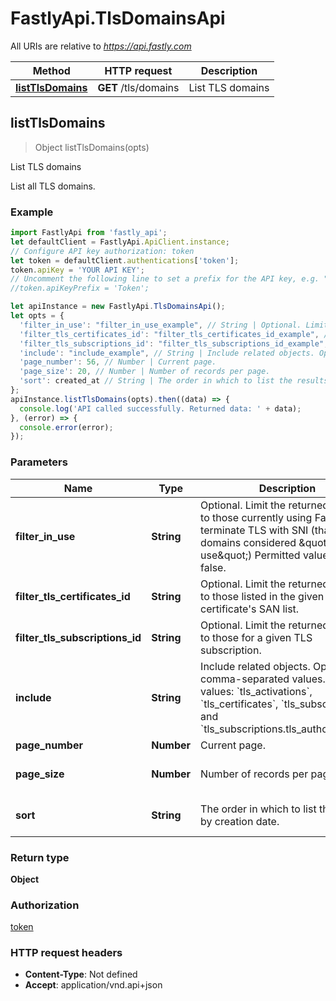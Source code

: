 # FastlyApi.TlsDomainsApi

All URIs are relative to *https://api.fastly.com*

Method | HTTP request | Description
------------- | ------------- | -------------
[**listTlsDomains**](TlsDomainsApi.md#listTlsDomains) | **GET** /tls/domains | List TLS domains



## listTlsDomains

> Object listTlsDomains(opts)

List TLS domains

List all TLS domains.

### Example

```javascript
import FastlyApi from 'fastly_api';
let defaultClient = FastlyApi.ApiClient.instance;
// Configure API key authorization: token
let token = defaultClient.authentications['token'];
token.apiKey = 'YOUR API KEY';
// Uncomment the following line to set a prefix for the API key, e.g. "Token" (defaults to null)
//token.apiKeyPrefix = 'Token';

let apiInstance = new FastlyApi.TlsDomainsApi();
let opts = {
  'filter_in_use': "filter_in_use_example", // String | Optional. Limit the returned domains to those currently using Fastly to terminate TLS with SNI (that is, domains considered \"in use\") Permitted values: true, false.
  'filter_tls_certificates_id': "filter_tls_certificates_id_example", // String | Optional. Limit the returned domains to those listed in the given TLS certificate's SAN list.
  'filter_tls_subscriptions_id': "filter_tls_subscriptions_id_example", // String | Optional. Limit the returned domains to those for a given TLS subscription.
  'include': "include_example", // String | Include related objects. Optional, comma-separated values. Permitted values: `tls_activations`, `tls_certificates`, `tls_subscriptions`, and `tls_subscriptions.tls_authorizations`. 
  'page_number': 56, // Number | Current page.
  'page_size': 20, // Number | Number of records per page.
  'sort': created_at // String | The order in which to list the results by creation date.
};
apiInstance.listTlsDomains(opts).then((data) => {
  console.log('API called successfully. Returned data: ' + data);
}, (error) => {
  console.error(error);
});

```

### Parameters


Name | Type | Description  | Notes
------------- | ------------- | ------------- | -------------
 **filter_in_use** | **String**| Optional. Limit the returned domains to those currently using Fastly to terminate TLS with SNI (that is, domains considered \&quot;in use\&quot;) Permitted values: true, false. | [optional] 
 **filter_tls_certificates_id** | **String**| Optional. Limit the returned domains to those listed in the given TLS certificate&#39;s SAN list. | [optional] 
 **filter_tls_subscriptions_id** | **String**| Optional. Limit the returned domains to those for a given TLS subscription. | [optional] 
 **include** | **String**| Include related objects. Optional, comma-separated values. Permitted values: &#x60;tls_activations&#x60;, &#x60;tls_certificates&#x60;, &#x60;tls_subscriptions&#x60;, and &#x60;tls_subscriptions.tls_authorizations&#x60;.  | [optional] 
 **page_number** | **Number**| Current page. | [optional] 
 **page_size** | **Number**| Number of records per page. | [optional] [default to 20]
 **sort** | **String**| The order in which to list the results by creation date. | [optional] [default to &#39;created_at&#39;]

### Return type

**Object**

### Authorization

[token](../README.md#token)

### HTTP request headers

- **Content-Type**: Not defined
- **Accept**: application/vnd.api+json

